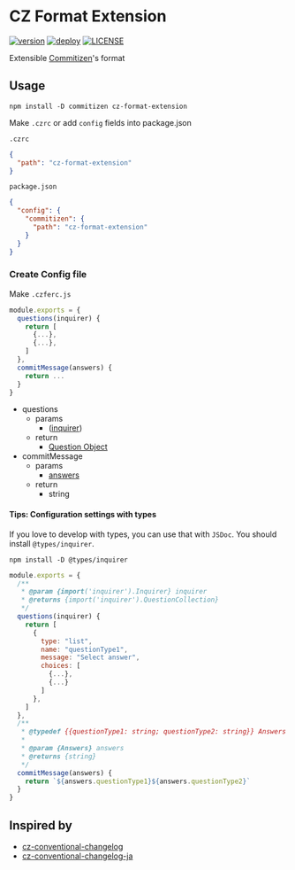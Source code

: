 # CZ Format Extension

[![version](https://badge.fury.io/js/cz-format-extension.svg?style=flat)](https://badge.fury.io/js/cz-format-extension)
[![deploy](https://img.shields.io/badge/deploy-🛳%20Ship.js-blue?style=flat)](https://github.com/algolia/shipjs)
[![LICENSE](https://img.shields.io/badge/License-MIT-green.svg?style=flat)](https://opensource.org/licenses/MIT)

Extensible [Commitizen](https://github.com/commitizen/cz-cli)'s format

## Usage

```
npm install -D commitizen cz-format-extension
```

Make `.czrc` or add `config` fields into package.json

`.czrc`

```json
{
  "path": "cz-format-extension"
}
```

`package.json`

```json
{
  "config": {
    "commitizen": {
      "path": "cz-format-extension"
    }
  }
}
```

### Create Config file

Make `.czferc.js`

```js
module.exports = {
  questions(inquirer) {
    return [
      {...},
      {...},
    ]
  },
  commitMessage(answers) {
    return ...
  }
}
```

- questions
  - params
    - ([inquirer](https://github.com/SBoudrias/Inquirer.js))
  - return
    - [Question Object](https://github.com/SBoudrias/Inquirer.js#question)
- commitMessage
  - params
    - [answers](https://github.com/SBoudrias/Inquirer.js#answers)
  - return
    - string

#### Tips: Configuration settings with types

If you love to develop with types, you can use that with `JSDoc`.
You should install `@types/inquirer`.

```shell
npm install -D @types/inquirer
```

```js
module.exports = {
  /**
   * @param {import('inquirer').Inquirer} inquirer
   * @returns {import('inquirer').QuestionCollection}
   */
  questions(inquirer) {
    return [
      {
        type: "list",
        name: "questionType1",
        message: "Select answer",
        choices: [
          {...},
          {...}
        ]
      },
    ]
  },
  /**
   * @typedef {{questionType1: string; questionType2: string}} Answers
   *
   * @param {Answers} answers
   * @returns {string}
   */
  commitMessage(answers) {
    return `${answers.questionType1}${answers.questionType2}`
  }
}
```

## Inspired by

- [cz-conventional-changelog](https://github.com/commitizen/cz-conventional-changelog)
- [cz-conventional-changelog-ja](https://github.com/AquiTCD/cz-conventional-changelog-ja)
